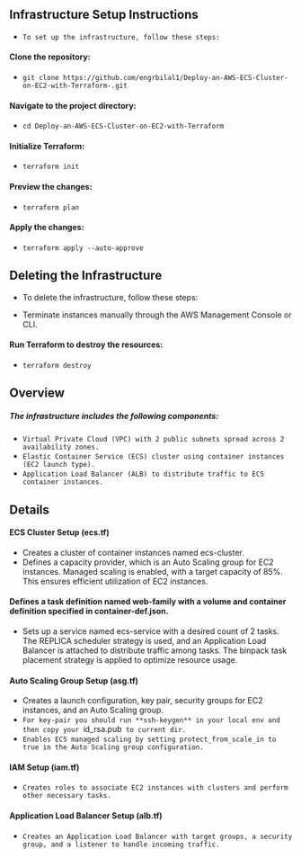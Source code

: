 ## Infrastructure Setup Instructions
- `To set up the infrastructure, follow these steps:`

#### Clone the repository:
- `git clone https://github.com/engrbilal1/Deploy-an-AWS-ECS-Cluster-on-EC2-with-Terraform-.git`
#### Navigate to the project directory:
- `cd Deploy-an-AWS-ECS-Cluster-on-EC2-with-Terraform`
#### Initialize Terraform:
- `terraform init`
#### Preview the changes:
- `terraform plan`
#### Apply the changes:
- `terraform apply --auto-approve`
## Deleting the Infrastructure
- To delete the infrastructure, follow these steps:

- Terminate instances manually through the AWS Management Console or CLI.

#### Run Terraform to destroy the resources:
- `terraform destroy`

## Overview
##### The infrastructure includes the following components:

- `Virtual Private Cloud (VPC) with 2 public subnets spread across 2 availability zones.`
- `Elastic Container Service (ECS) cluster using container instances (EC2 launch type).`
- `Application Load Balancer (ALB) to distribute traffic to ECS container instances.`
## Details
#### ECS Cluster Setup (ecs.tf)
- Creates a cluster of container instances named ecs-cluster.
- Defines a capacity provider, which is an Auto Scaling group for EC2 instances. Managed scaling is enabled, with a target capacity of 85%. This ensures efficient utilization of EC2 instances.
#### Defines a task definition named web-family with a volume and container definition specified in container-def.json.
- Sets up a service named ecs-service with a desired count of 2 tasks. The REPLICA scheduler strategy is used, and an Application Load Balancer is attached to distribute traffic among tasks. The binpack task placement strategy is applied to optimize resource usage.
#### Auto Scaling Group Setup (asg.tf)
- Creates a launch configuration, key pair, security groups for EC2 instances, and an Auto Scaling group.
- `For key-pair you should run **ssh-keygen** in your local env and then copy your `id_rsa.pub` to current dir.`
- `Enables ECS managed scaling by setting protect_from_scale_in to true in the Auto Scaling group configuration.`
#### IAM Setup (iam.tf)
- `Creates roles to associate EC2 instances with clusters and perform other necessary tasks.`
#### Application Load Balancer Setup (alb.tf)
- `Creates an Application Load Balancer with target groups, a security group, and a listener to handle incoming traffic.`
